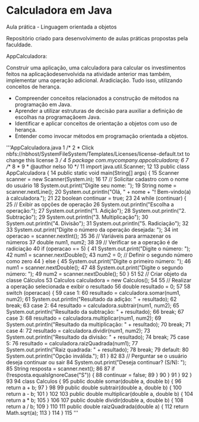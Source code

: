 # Calculadora em Java
 Aula prática - Linguagem orientada a objetos

 Repositório criado para desenvolvimento de aulas práticas propostas pela faculdade.

 AppCalculadora:
 
 Construir uma aplicação, uma calculadora para calcular os investimentos feitos na aplicaçãodesenvolvida na atividade anterior mas também, implementar uma operação adicional. Aradiciação. Tudo isso, utilizando conceitos de herança.

- Compreender conceitos relacionados a construção de métodos na programação em Java. 
- Aprender a utilizar estruturas de decisão para auxiliar a definição de escolhas na programaçãoem Java. 
- Identificar e aplicar conceitos de orientação a objetos com uso de herança. 
- Entender como invocar métodos em programação orientada a objetos.

'''AppCalculadora.java
  1 /*
  2  * Click nbfs://nbhost/SystemFileSystem/Templates/Licenses/license-default.txt to change this license
  3  */
  4 
  5 package com.mycompany.appcalculadora;
  6 
  7 /**
  8  *
  9  * @author nelso
 10  */
 11 import java.util.Scanner;
 12 
 13 public class AppCalculadora {
 14     public static void main(String[] args) {
 15         Scanner scanner = new Scanner(System.in);
 16 
 17         // Solicitar cadastro com o nome do usuário
 18         System.out.print("Digite seu nome: ");
 19         String nome = scanner.nextLine();
 20         System.out.println("Olá, " + nome + "! Bem-vindo(a) à calculadora.");
 21 
 22         boolean continuar = true;
 23 
 24         while (continuar) {
 25             // Exibir as opções de operação
 26             System.out.println("Escolha a operação:");
 27             System.out.println("1. Adição");
 28             System.out.println("2. Subtração");
 29             System.out.println("3. Multiplicação");
 30             System.out.println("4. Divisão");
 31             System.out.println("5. Radiciação");
 32 
 33             System.out.print("Digite o número da operação desejada: ");
 34             int operacao = scanner.nextInt();
 35 
 36             // Variáveis para armazenar os números
 37             double num1, num2;
 38 
 39             // Verificar se a operação é de radiciação
 40             if (operacao == 5) {
 41                 System.out.print("Digite o número: ");
 42                 num1 = scanner.nextDouble();
 43                 num2 = 0; // Definir o segundo número como zero
 44             } else {
 45                 System.out.print("Digite o primeiro número: ");
 46                 num1 = scanner.nextDouble();
 47 
 48                 System.out.print("Digite o segundo número: ");
 49                 num2 = scanner.nextDouble();
 50             }
 51 
 52             // Criar objeto da classe Cálculos
 53             Calculos calculadora = new Calculos();
 54 
 55             // Realizar a operação selecionada e exibir o resultado
 56             double resultado = 0;
 57 
 58             switch (operacao) {
 59                 case 1:
 60                     resultado = calculadora.somar(num1, num2);
 61                     System.out.println("Resultado da adição: " + resultado);
 62                     break;
 63                 case 2:
 64                     resultado = calculadora.subtrair(num1, num2);
 65                     System.out.println("Resultado da subtração: " + resultado);
 66                     break;
 67                 case 3:
 68                     resultado = calculadora.multiplicar(num1, num2);
 69                     System.out.println("Resultado da multiplicação: " + resultado);
 70                     break;
 71                 case 4:
 72                     resultado = calculadora.dividir(num1, num2);
 73                     System.out.println("Resultado da divisão: " + resultado);
 74                     break;
 75                 case 5:
 76                     resultado = calculadora.raizQuadrada(num1);
 77                     System.out.println("Raiz quadrada: " + resultado);
 78                     break;
 79                 default:
 80                     System.out.println("Opção inválida.");
 81             }
 82 
 83             // Perguntar se o usuário deseja continuar ou sair
 84             System.out.print("Deseja continuar? (S/N): ");
 85             String resposta = scanner.next();
 86 
 87             if (!resposta.equalsIgnoreCase("S")) {
 88                 continuar = false;
 89             }
 90         }
 91     }
 92 }
 93 
 94 class Calculos {
 95     public double somar(double a, double b) {
 96         return a + b;
 97     }
 98 
 99     public double subtrair(double a, double b) {
100         return a - b;
101     }
102 
103     public double multiplicar(double a, double b) {
104         return a * b;
105     }
106 
107     public double dividir(double a, double b) {
108         return a / b;
109     }
110 
111     public double raizQuadrada(double a) {
112         return Math.sqrt(a);
113     }
114 }
115 '''
